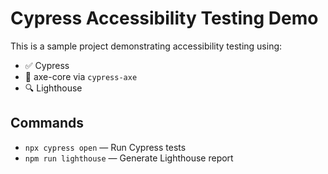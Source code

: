 # Cypress Accessibility Testing Demo

This is a sample project demonstrating accessibility testing using:

- ✅ Cypress
- 🧠 axe-core via `cypress-axe`
- 🔍 Lighthouse

## Commands

- `npx cypress open` — Run Cypress tests
- `npm run lighthouse` — Generate Lighthouse report
